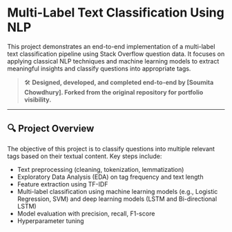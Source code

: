 # Multi-Label Text Classification Using NLP

This project demonstrates an end-to-end implementation of a multi-label text classification pipeline using Stack Overflow question data. It focuses on applying classical NLP techniques and machine learning models to extract meaningful insights and classify questions into appropriate tags.

> 🛠 **Designed, developed, and completed end-to-end by [Soumita Chowdhury]. Forked from the original repository for portfolio visibility.**

---

## 🔍 Project Overview

The objective of this project is to classify questions into multiple relevant tags based on their textual content. Key steps include:

- Text preprocessing (cleaning, tokenization, lemmatization)
- Exploratory Data Analysis (EDA) on tag frequency and text length
- Feature extraction using TF-IDF
- Multi-label classification using machine learning models (e.g., Logistic Regression, SVM) and deep learning models (LSTM and Bi-directional LSTM)
- Model evaluation with precision, recall, F1-score
- Hyperparameter tuning

